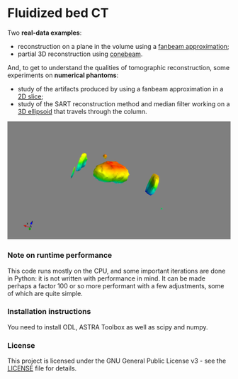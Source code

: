# Fluidized bed CT 
Two **real-data examples**:
- reconstruction on a plane in the volume using a [fanbeam approximation](examples/fanbeam_approx.ipynb);
- partial 3D reconstruction using [conebeam](examples/conebeam_3d.ipynb).

And, to get to understand the qualities of tomographic reconstruction, some experiments on 
**numerical phantoms**:
- study of the artifacts produced by using a fanbeam approximation in a [2D slice](examples/phantom_2d.ipynb);
- study of the SART reconstruction method and median filter working on a [3D ellipsoid](examples/phantom_3d.ipynb) that travels through the column.

![](bubble.png) 

### Note on runtime performance 
This code runs mostly on the CPU, and some important iterations are done in 
Python: it is not written with performance in mind. It can be made perhaps a factor 100 or so 
more performant with a few adjustments, some of which are quite simple.

### Installation instructions
You need to install ODL, ASTRA Toolbox as well as scipy and numpy.

### License
This project is licensed under the GNU General Public License v3 - see the [LICENSE](LICENSE) file for details.
